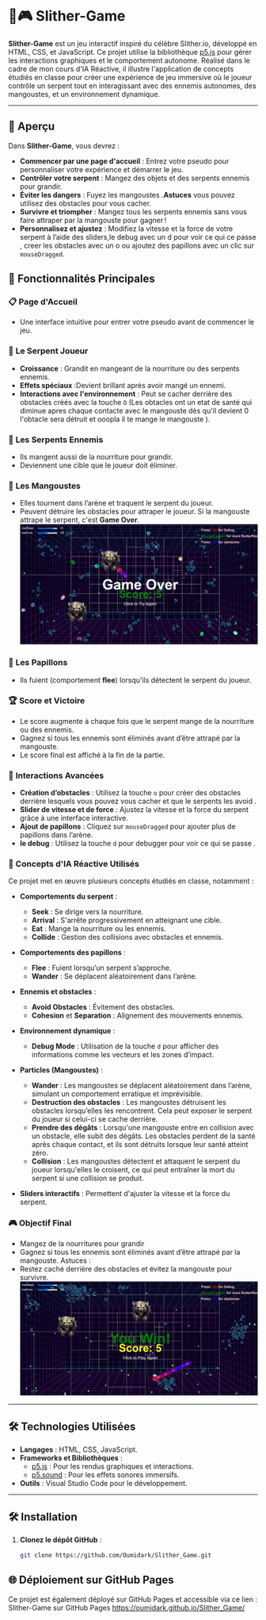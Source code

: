 # 🐍🎮 Slither-Game  

**Slither-Game** est un jeu interactif inspiré du célèbre Slither.io, développé en HTML, CSS, et JavaScript. Ce projet utilise la bibliothèque [p5.js](https://p5js.org/) pour gérer les interactions graphiques et le comportement autonome. Réalisé dans le cadre de mon cours d'IA Réactive, il illustre l'application de concepts étudiés en classe pour créer une expérience de jeu immersive où le joueur contrôle un serpent tout en interagissant avec des ennemis autonomes, des mangoustes, et un environnement dynamique.  

---

## 🌟 Aperçu  

Dans **Slither-Game**, vous devrez :
- **Commencer par une page d'accueil** : Entrez votre pseudo pour personnaliser votre expérience et démarrer le jeu.    
- **Contrôler votre serpent** : Mangez des objets et des serpents ennemis pour grandir.  
- **Éviter les dangers** : Fuyez les mangoustes .**Astuces** vous pouvez utilisez des obstacles pour vous cacher.  
- **Survivre et triompher** : Mangez tous les serpents ennemis sans vous faire attraper par la mangouste pour gagner !  
- **Personnalisez et ajustez** : Modifiez la vitesse et la force de votre serpent à l’aide des sliders,le debug avec un d pour voir ce qui ce passe , creer les obstacles avec un o ou ajoutez des papillons avec un clic sur `mouseDragged`.  

## 🚀 Fonctionnalités Principales  
### 📋 **Page d'Accueil**  
- Une interface intuitive pour entrer votre pseudo avant de commencer le jeu. 

### 🐍 **Le Serpent Joueur**  
- **Croissance** : Grandit en mangeant de la nourriture ou des serpents ennemis.  
- **Effets spéciaux** :Devient brillant après avoir mangé un ennemi.  
- **Interactions avec l'environnement** : Peut se cacher derrière des obstacles créés avec la touche `O` (Les obtacles ont un etat de santé qui diminue apres chaque contacte avec le mangouste dès qu'il devient 0 l'obtacle sera détruit et ooopla il te mange le mangouste ).  

### 🐍 **Les Serpents Ennemis**  
- Ils mangent aussi de la nourriture pour grandir.  
- Deviennent une cible que le joueur doit éliminer.  

### 🦴 **Les Mangoustes**  
- Elles tournent dans l’arène et traquent le serpent du joueur.  
- Peuvent détruire les obstacles pour attraper le joueur. 
 Si la mangouste attrape le serpent, c'est **Game Over**. 
![alt text](image-1.png)

### 🦋 **Les Papillons**
- Ils fuient (comportement **flee**) lorsqu’ils détectent le serpent du joueur. 
### 🏆 **Score et Victoire**  
- Le score augmente à chaque fois que le serpent mange de la nourriture ou des ennemis.  
- Gagnez si tous les ennemis sont éliminés avant d’être attrapé par la mangouste.  
- Le score final est affiché à la fin de la partie.  

### 🌟 **Interactions Avancées**  
- **Création d’obstacles** : Utilisez la touche `o` pour créer des obstacles derrière lesquels vous pouvez vous cacher et que le serpents les avoid .  
- **Slider de vitesse et de force** : Ajustez la vitesse et la force du serpent grâce à une interface interactive.  
- **Ajout de papillons** : Cliquez sur `mouseDragged` pour ajouter plus de papillons dans l’arène.  
- **le debug** : Utilisez la touche `d` pour debugger pour voir ce qui se passe .  

### 🚀 Concepts d'IA Réactive Utilisés
Ce projet met en œuvre plusieurs concepts étudiés en classe, notamment :  
- **Comportements du serpent** :  
  - **Seek** : Se dirige vers la nourriture.  
  - **Arrival** : S'arrête progressivement en atteignant une cible.  
  - **Eat** : Mange la nourriture ou les ennemis.  
  - **Collide** : Gestion des collisions avec obstacles et ennemis.  

- **Comportements des papillons** :  
  - **Flee** : Fuient lorsqu’un serpent s’approche.  
  - **Wander** : Se déplacent aléatoirement dans l’arène.  

- **Ennemis et obstacles** :  
  - **Avoid Obstacles** : Évitement des obstacles.  
  - **Cohesion** et **Separation** : Alignement des mouvements ennemis.  

- **Environnement dynamique** :  
  - **Debug Mode** : Utilisation de la touche `d` pour afficher des informations comme les vecteurs et les zones d’impact.  

- **Particles (Mangoustes)** :
  - **Wander** : Les mangoustes se déplacent aléatoirement dans l’arène, simulant un comportement erratique et imprévisible.   
  - **Destruction des obstacles** : Les mangoustes détruisent les obstacles lorsqu’elles les rencontrent. Cela peut exposer le serpent du joueur si celui-ci se cache derrière.  
  - **Prendre des dégâts** : Lorsqu'une mangouste entre en collision avec un obstacle, elle subit des dégâts. Les obstacles perdent de la santé après chaque contact, et ils sont détruits lorsque leur santé atteint zéro.  
  - **Collision** : Les mangoustes détectent et attaquent le serpent du joueur lorsqu'elles le croisent, ce qui peut entraîner la mort du serpent si une collision se produit. 

- **Sliders interactifs** : Permettent d'ajuster la vitesse et la force du serpent.  

### 🎮 **Objectif Final**  
- Mangez de la nourritures pour grandir 
- Gagnez si tous les ennemis sont éliminés avant d’être attrapé par la mangouste.
  Astuces :
- Restez caché derrière des obstacles et évitez la mangouste pour survivre.  
![alt text](Victoire.jpg)

---

## 🛠️ Technologies Utilisées  

- **Langages** : HTML, CSS, JavaScript.  
- **Frameworks et Bibliothèques** :  
  - [p5.js](https://p5js.org/) : Pour les rendus graphiques et interactions.  
  - [p5.sound](https://p5js.org/reference/#/libraries/p5.sound) : Pour les effets sonores immersifs.  
- **Outils** : Visual Studio Code pour le développement.  

---

## 🛠️ Installation  

1. **Clonez le dépôt GitHub** :  
   ```bash
   git clone https://github.com/Oumidark/Slither_Game.git
   

##  🌐 Déploiement sur GitHub Pages
Ce projet est également déployé sur GitHub Pages et accessible via ce lien :
Slither-Game sur GitHub Pages
https://oumidark.github.io/Slither_Game/